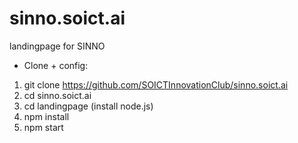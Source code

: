 # sinno.soict.ai
landingpage for SINNO

- Clone + config:
1. git clone https://github.com/SOICTInnovationClub/sinno.soict.ai
2. cd sinno.soict.ai
3. cd landingpage (install node.js)
4. npm install
5. npm start
